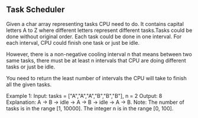 ##  Task Scheduler

Given a char array representing tasks CPU need to do. It contains capital letters A to Z where different letters represent different tasks.Tasks could be done without original order. Each task could be done in one interval. For each interval, CPU could finish one task or just be idle.

However, there is a non-negative cooling interval n that means between two same tasks, there must be at least n intervals that CPU are doing different tasks or just be idle.

You need to return the least number of intervals the CPU will take to finish all the given tasks.

Example 1:
Input: tasks = ["A","A","A","B","B","B"], n = 2
Output: 8
Explanation: A -> B -> idle -> A -> B -> idle -> A -> B.
Note:
The number of tasks is in the range [1, 10000].
The integer n is in the range [0, 100].

